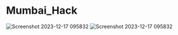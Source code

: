 # Mumbai_Hack
![Screenshot 2023-12-17 095832](https://github.com/Kj1710/Mumbai_Hack/assets/112983519/53f2aff1-9b66-4a3f-8050-1a1d32f52baa)
![Screenshot 2023-12-17 095832](https://github.com/Kj1710/Mumbai_Hack/assets/112983519/0606aeea-db05-48de-bc6e-fab12d3b3b8f)

